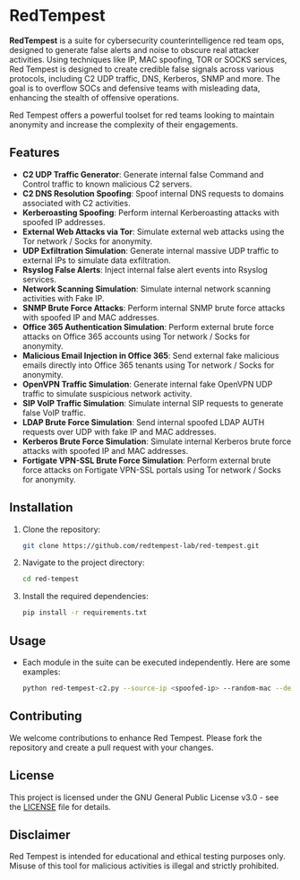 # RedTempest

**RedTempest** is a suite for cybersecurity counterintelligence red team ops, designed to generate false alerts and noise to obscure real attacker activities. Using techniques like IP, MAC spoofing, TOR or SOCKS services, Red Tempest is designed to create credible false signals across various protocols, including C2 UDP traffic, DNS, Kerberos, SNMP and more. The goal is to overflow SOCs and defensive teams with misleading data, enhancing the stealth of offensive operations. 

Red Tempest offers a powerful toolset for red teams looking to maintain anonymity and increase the complexity of their engagements.

## Features

- **C2 UDP Traffic Generator**: Generate internal false Command and Control traffic to known malicious C2 servers.
- **C2 DNS Resolution Spoofing**: Spoof internal DNS requests to domains associated with C2 activities.
- **Kerberoasting Spoofing**: Perform internal Kerberoasting attacks with spoofed IP addresses.
- **External Web Attacks via Tor**: Simulate external web attacks using the Tor network / Socks for anonymity.
- **UDP Exfiltration Simulation**: Generate internal massive UDP traffic to external IPs to simulate data exfiltration.
- **Rsyslog False Alerts**: Inject internal false alert events into Rsyslog services.
- **Network Scanning Simulation**: Simulate internal network scanning activities with Fake IP.
- **SNMP Brute Force Attacks**: Perform internal SNMP brute force attacks with spoofed IP and MAC addresses.
- **Office 365 Authentication Simulation**: Perform external brute force attacks on Office 365 accounts using Tor network / Socks for anonymity.
- **Malicious Email Injection in Office 365**: Send external fake malicious emails directly into Office 365 tenants using Tor network / Socks for anonymity.
- **OpenVPN Traffic Simulation**: Generate internal fake OpenVPN UDP traffic to simulate suspicious network activity.
- **SIP VoIP Traffic Simulation**: Simulate internal SIP requests to generate false VoIP traffic.
- **LDAP Brute Force Simulation**: Send internal spoofed LDAP AUTH requests over UDP with fake IP and MAC addresses.
- **Kerberos Brute Force Simulation**: Simulate internal Kerberos brute force attacks with spoofed IP and MAC addresses.
- **Fortigate VPN-SSL Brute Force Simulation**: Perform external brute force attacks on Fortigate VPN-SSL portals using Tor network / Socks for anonymity.

## Installation

1. Clone the repository:
    ```sh
    git clone https://github.com/redtempest-lab/red-tempest.git
    ```
2. Navigate to the project directory:
    ```sh
    cd red-tempest
    ```
3. Install the required dependencies:
    ```sh
    pip install -r requirements.txt
    ```

## Usage
- Each module in the suite can be executed independently. Here are some examples:
    ```sh
    python red-tempest-c2.py --source-ip <spoofed-ip> --random-mac --destination-c2 <whell-know-c2-list>
    ```

## Contributing

We welcome contributions to enhance Red Tempest. Please fork the repository and create a pull request with your changes.

## License

This project is licensed under the GNU General Public License v3.0 - see the [LICENSE](LICENSE) file for details.

## Disclaimer

Red Tempest is intended for educational and ethical testing purposes only. Misuse of this tool for malicious activities is illegal and strictly prohibited.


